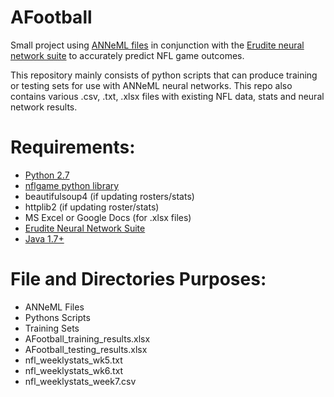 AFootball
=========

Small project using <a href="https://github.com/adam-nnl/ANNeML" target="_BLANK">ANNeML files</a> in conjunction with the 
<a href="https://github.com/adam-nnl/Erudite" target="_BLANK">Erudite neural network suite</a> to accurately predict NFL 
game outcomes. 

This repository mainly consists of python scripts that can produce training or testing sets for use with ANNeML neural 
networks. This repo also contains various .csv, .txt, .xlsx files with existing NFL data, stats and neural network results.

Requirements:
==========

- <a href="http://www.python.org/download/releases/2.7/" target="_BLANK">Python 2.7</a>
- <a href="https://github.com/BurntSushi/nflgame" target="_BLANK">nflgame python library</a>
- beautifulsoup4 (if updating rosters/stats)
- httplib2 (if updating roster/stats)
- MS Excel or Google Docs (for .xlsx files)
- <a href="https://github.com/adam-nnl/Erudite" target="_BLANK">Erudite Neural Network Suite</a>
- <a href="http://www.oracle.com/technetwork/java/javase/downloads/index.html" target="_BLANK">Java 1.7+</a>


File and Directories Purposes:
============

- ANNeML Files
- Pythons Scripts
- Training Sets
- AFootball_training_results.xlsx
- AFootball_testing_results.xlsx
- nfl_weeklystats_wk5.txt
- nfl_weeklystats_wk6.txt
- nfl_weeklystats_week7.csv
